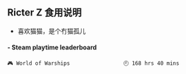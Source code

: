 ## Ricter Z 食用说明
- 喜欢猫猫，是个冇猫孤儿

<!-- steam-box start -->
#### - Steam playtime leaderboard
```text
🎮 World of Warships                 🕘 168 hrs 40 mins
```
<!-- Powered by https://github.com/YouEclipse/steam-box . -->
<!-- steam-box end -->
